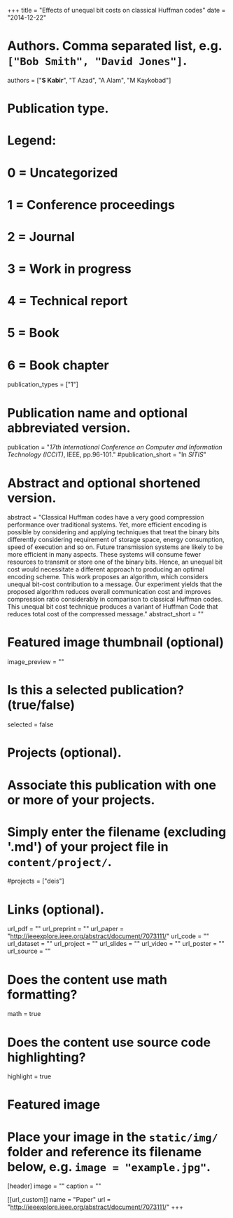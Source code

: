 +++
title = "Effects of unequal bit costs on classical Huffman codes"
date = "2014-12-22"

# Authors. Comma separated list, e.g. `["Bob Smith", "David Jones"]`.
authors = ["**S Kabir**", "T Azad", "A Alam", "M Kaykobad"]

# Publication type.
# Legend:
# 0 = Uncategorized
# 1 = Conference proceedings
# 2 = Journal
# 3 = Work in progress
# 4 = Technical report
# 5 = Book
# 6 = Book chapter
publication_types = ["1"]

# Publication name and optional abbreviated version.
publication = "*17th International Conference on Computer and Information Technology (ICCIT)*, IEEE, pp.96-101."
#publication_short = "In *SITIS*"

# Abstract and optional shortened version.
abstract = "Classical Huffman codes have a very good compression performance over traditional systems. Yet, more efficient encoding is possible by considering and applying techniques that treat the binary bits differently considering requirement of storage space, energy consumption, speed of execution and so on. Future transmission systems are likely to be more efficient in many aspects. These systems will consume fewer resources to transmit or store one of the binary bits. Hence, an unequal bit cost would necessitate a different approach to producing an optimal encoding scheme. This work proposes an algorithm, which considers unequal bit-cost contribution to a message. Our experiment yields that the proposed algorithm reduces overall communication cost and improves compression ratio considerably in comparison to classical Huffman codes. This unequal bit cost technique produces a variant of Huffman Code that reduces total cost of the compressed message."
abstract_short = ""

# Featured image thumbnail (optional)
image_preview = ""

# Is this a selected publication? (true/false)
selected = false

# Projects (optional).
#   Associate this publication with one or more of your projects.
#   Simply enter the filename (excluding '.md') of your project file in `content/project/`.
#projects = ["deis"]

# Links (optional).
url_pdf = ""
url_preprint = ""
url_paper = "http://ieeexplore.ieee.org/abstract/document/7073111/"
url_code = ""
url_dataset = ""
url_project = ""
url_slides = ""
url_video = ""
url_poster = ""
url_source = ""

# Does the content use math formatting?
math = true

# Does the content use source code highlighting?
highlight = true

# Featured image
# Place your image in the `static/img/` folder and reference its filename below, e.g. `image = "example.jpg"`.
[header]
image = ""
caption = ""

[[url_custom]]
    name = "Paper"
    url = "http://ieeexplore.ieee.org/abstract/document/7073111/"
+++
